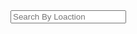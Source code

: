 <!DOCTYPE html>
<html lang="en">
<head>
    <meta charset="UTF-8">
    <meta http-equiv="X-UA-Compatible" content="IE=edge">
    <meta name="viewport" content="width=device-width, initial-scale=1.0">
    <title>Weather App</title>
    <link rel="stylesheet" href="style.css">
</head>
<body>
    <form id="form">
        <input type="text" id="search" placeholder="Search By Loaction" autocomplete="off">
    </form>
    <main id="main">
    </main>
    <script src="app.js"></script>
</body>
</html>
